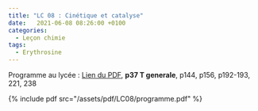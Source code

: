 ```yaml
---
title: "LC 08 : Cinétique et catalyse"
date:   2021-06-08 08:26:00 +0100
categories:
  - Leçon chimie
tags:
  - Erythrosine
---
```

Programme au lycée : [Lien du PDF](/assets/pdf/LC08/programme.pdf), **p37 T generale**, p144, p156, p192-193, 221, 238

{% include pdf src="/assets/pdf/LC08/programme.pdf" %}

